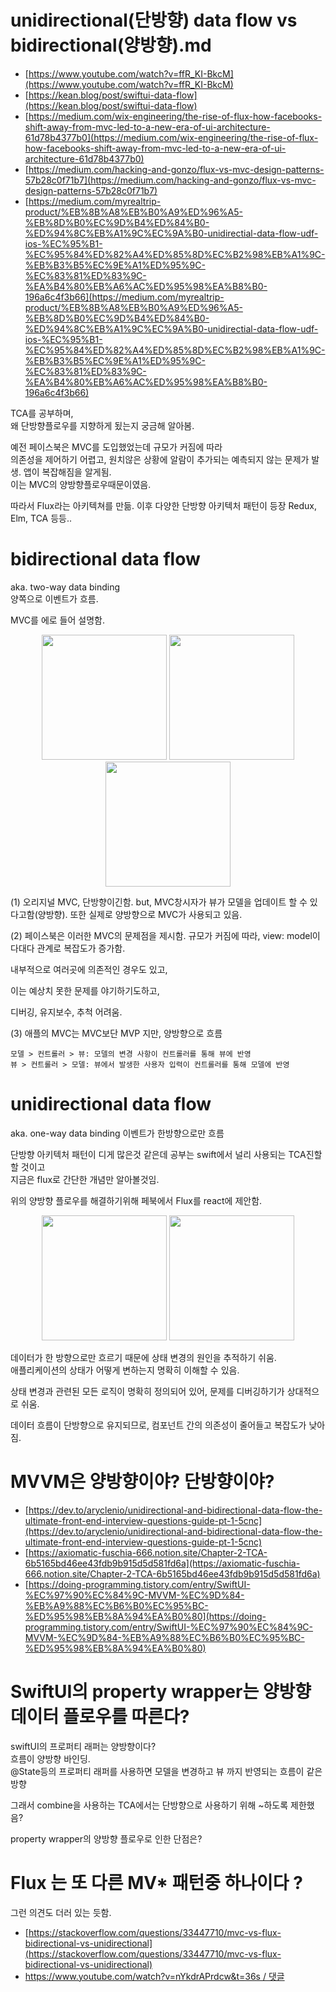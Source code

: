 # unidirectional(단방향) data flow vs bidirectional(양방향).md
- [https://www.youtube.com/watch?v=ffR_KI-BkcM](https://www.youtube.com/watch?v=ffR_KI-BkcM)
- [https://kean.blog/post/swiftui-data-flow](https://kean.blog/post/swiftui-data-flow)
- [https://medium.com/wix-engineering/the-rise-of-flux-how-facebooks-shift-away-from-mvc-led-to-a-new-era-of-ui-architecture-61d78b4377b0](https://medium.com/wix-engineering/the-rise-of-flux-how-facebooks-shift-away-from-mvc-led-to-a-new-era-of-ui-architecture-61d78b4377b0)
- [https://medium.com/hacking-and-gonzo/flux-vs-mvc-design-patterns-57b28c0f71b7](https://medium.com/hacking-and-gonzo/flux-vs-mvc-design-patterns-57b28c0f71b7)
- [https://medium.com/myrealtrip-product/%EB%8B%A8%EB%B0%A9%ED%96%A5-%EB%8D%B0%EC%9D%B4%ED%84%B0-%ED%94%8C%EB%A1%9C%EC%9A%B0-unidirectial-data-flow-udf-ios-%EC%95%B1-%EC%95%84%ED%82%A4%ED%85%8D%EC%B2%98%EB%A1%9C-%EB%B3%B5%EC%9E%A1%ED%95%9C-%EC%83%81%ED%83%9C-%EA%B4%80%EB%A6%AC%ED%95%98%EA%B8%B0-196a6c4f3b66](https://medium.com/myrealtrip-product/%EB%8B%A8%EB%B0%A9%ED%96%A5-%EB%8D%B0%EC%9D%B4%ED%84%B0-%ED%94%8C%EB%A1%9C%EC%9A%B0-unidirectial-data-flow-udf-ios-%EC%95%B1-%EC%95%84%ED%82%A4%ED%85%8D%EC%B2%98%EB%A1%9C-%EB%B3%B5%EC%9E%A1%ED%95%9C-%EC%83%81%ED%83%9C-%EA%B4%80%EB%A6%AC%ED%95%98%EA%B8%B0-196a6c4f3b66)

TCA를 공부하며,  
왜 단방향플로우를 지향하게 됬는지 궁금해 알아봄.  

예전 페이스북은 MVC를 도입했었는데 규모가 커짐에 따라  
의존성을 제어하기 어렵고, 원치않은 상황에 알람이 추가되는 예측되지 않는 문제가 발생. 앱이 복잡해짐을 알게됨.  
이는 MVC의 양방향플로우때문이였음.  

따라서 Flux라는 아키텍쳐를 만듦. 
이후 다양한 단방향 아키텍처 패턴이 등장 Redux, Elm, TCA 등등.. 



# bidirectional data flow
aka. two-way data binding   
양쪽으로 이벤트가 흐름. 


MVC를 에로 들어 설명함.  


<p align="center">
  <img height="200" src="https://github.com/user-attachments/assets/f8ead7a5-1ab5-491d-9b73-db740fab083f">
  <img height="200" src="https://github.com/user-attachments/assets/6deb5197-0ba9-4cd9-9880-491276ce0e3e">
  <img height="200" src="https://github.com/user-attachments/assets/d95bd6d0-71e1-4adb-8922-cd63746df9af">
</p>

(1) 오리지널 MVC, 단방향이긴함. but, MVC창시자가 뷰가 모델을 업데이트 할 수 있다고함(양방향). 또한 실제로 양방향으로 MVC가 사용되고 있음.  

(2) 페이스북은 이러한 MVC의 문제점을 제시함. 규모가 커짐에 따라, view: model이 다대다 관계로 복잡도가 증가함.  

내부적으로 여러곳에 의존적인 경우도 있고,  

이는 예상치 못한 문제를 야기하기도하고,  

디버깅, 유지보수, 추척 어려움.   



(3) 애플의 MVC는 MVC보단 MVP 지만,  양방향으로 흐름
```
모델 > 컨트롤러 > 뷰: 모델의 변경 사항이 컨트롤러를 통해 뷰에 반영
뷰 > 컨트롤러 > 모델: 뷰에서 발생한 사용자 입력이 컨트롤러를 통해 모델에 반영
```


# unidirectional data flow
aka. one-way data binding
이벤트가 한방향으로만 흐름
  
단방향 아키텍처 패턴이 디게 많은것 같은데 공부는 swift에서 널리 사용되는 TCA진할 할 것이고   
지금은 flux로 간단한 개념만 알아볼것임.  

위의 양방향 플로우를 해결하기위해 페북에서 Flux를 react에 제안함.  


<p align="center">
  <img height="200" src="https://github.com/user-attachments/assets/5801fe39-5bce-440d-a252-0199068b18fc">
  <img height="200" src="https://github.com/user-attachments/assets/186b5813-a386-4ad0-aa9e-714241090ed2">
</p>



데이터가 한 방향으로만 흐르기 때문에 상태 변경의 원인을 추적하기 쉬움.  
애플리케이션의 상태가 어떻게 변하는지 명확히 이해할 수 있음.  
  
상태 변경과 관련된 모든 로직이 명확히 정의되어 있어, 문제를 디버깅하기가 상대적으로 쉬움.  
  
데이터 흐름이 단방향으로 유지되므로, 컴포넌트 간의 의존성이 줄어들고 복잡도가 낮아짐.  




# MVVM은 양방향이야? 단방향이야? 
- [https://dev.to/aryclenio/unidirectional-and-bidirectional-data-flow-the-ultimate-front-end-interview-questions-guide-pt-1-5cnc](https://dev.to/aryclenio/unidirectional-and-bidirectional-data-flow-the-ultimate-front-end-interview-questions-guide-pt-1-5cnc)
- [https://axiomatic-fuschia-666.notion.site/Chapter-2-TCA-6b5165bd46ee43fdb9b915d5d581fd6a](https://axiomatic-fuschia-666.notion.site/Chapter-2-TCA-6b5165bd46ee43fdb9b915d5d581fd6a)
- [https://doing-programming.tistory.com/entry/SwiftUI-%EC%97%90%EC%84%9C-MVVM-%EC%9D%84-%EB%A9%88%EC%B6%B0%EC%95%BC-%ED%95%98%EB%8A%94%EA%B0%80](https://doing-programming.tistory.com/entry/SwiftUI-%EC%97%90%EC%84%9C-MVVM-%EC%9D%84-%EB%A9%88%EC%B6%B0%EC%95%BC-%ED%95%98%EB%8A%94%EA%B0%80)






# SwiftUI의 property wrapper는 양방향 데이터 플로우를 따른다?


swiftUI의 프로퍼티 래퍼는 양방향이다?  
흐름이 양방향 바인딩.  
@State등의 프로퍼티 래퍼를 사용하면 모델을 변경하고 뷰 까지 반영되는 흐름이 같은 방향

그래서 combine을 사용하는 TCA에서는 단방향으로 사용하기 위해 ~하도록 제한했음? 


property wrapper의 양방향 플로우로 인한 단점은?


# Flux 는 또 다른 MV* 패턴중 하나이다 ?

그런 의견도 더러 있는 듯함. 

- [https://stackoverflow.com/questions/33447710/mvc-vs-flux-bidirectional-vs-unidirectional](https://stackoverflow.com/questions/33447710/mvc-vs-flux-bidirectional-vs-unidirectional)
- [https://www.youtube.com/watch?v=nYkdrAPrdcw&t=36s / 댓글](https://www.youtube.com/watch?v=nYkdrAPrdcw&t=36s)

